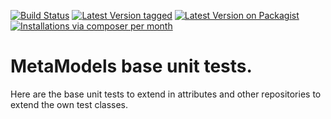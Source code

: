 [![Build Status](https://travis-ci.org/MetaModels/base-unit-tests.svg?branch=tng)](https://travis-ci.org/MetaModels/base-unit-tests)
[![Latest Version tagged](http://img.shields.io/github/tag/MetaModels/base-unit-tests.svg)](https://github.com/MetaModels/base-unit-tests/tags)
[![Latest Version on Packagist](http://img.shields.io/packagist/v/MetaModels/base-unit-tests.svg)](https://packagist.org/packages/MetaModels/base-unit-tests)
[![Installations via composer per month](http://img.shields.io/packagist/dm/MetaModels/base-unit-tests.svg)](https://packagist.org/packages/MetaModels/base-unit-tests)

MetaModels base unit tests.
===========================

Here are the base unit tests to extend in attributes and other repositories to extend the own test classes.
